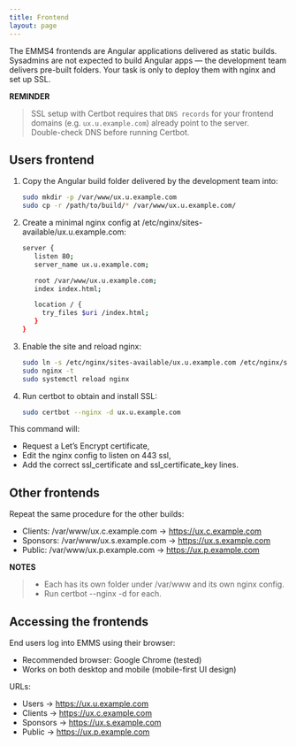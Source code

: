 ```yaml
---
title: Frontend
layout: page
---
```


The EMMS4 frontends are Angular applications delivered as static builds.
Sysadmins are not expected to build Angular apps — the development team delivers pre-built folders.
Your task is only to deploy them with nginx and set up SSL.

**REMINDER**
> SSL setup with Certbot requires that `DNS records` for your frontend domains (e.g. `ux.u.example.com`) already point to the server.  
> Double-check DNS before running Certbot.

## Users frontend

1. Copy the Angular build folder delivered by the development team into:

   ```bash
   sudo mkdir -p /var/www/ux.u.example.com
   sudo cp -r /path/to/build/* /var/www/ux.u.example.com/
   ```

2. Create a minimal nginx config at /etc/nginx/sites-available/ux.u.example.com:

   ```bash
   server {
      listen 80;
      server_name ux.u.example.com;

      root /var/www/ux.u.example.com;
      index index.html;

      location / {
        try_files $uri /index.html;
      }
   }
   ```

3. Enable the site and reload nginx:
   ```bash
   sudo ln -s /etc/nginx/sites-available/ux.u.example.com /etc/nginx/sites-enabled/
   sudo nginx -t
   sudo systemctl reload nginx
   ```

4. Run certbot to obtain and install SSL:

   ```bash
   sudo certbot --nginx -d ux.u.example.com
   ```

This command will:

* Request a Let’s Encrypt certificate,
* Edit the nginx config to listen on 443 ssl,
* Add the correct ssl_certificate and ssl_certificate_key lines.

## Other frontends

Repeat the same procedure for the other builds:

* Clients: /var/www/ux.c.example.com → https://ux.c.example.com
* Sponsors: /var/www/ux.s.example.com → https://ux.s.example.com
* Public: /var/www/ux.p.example.com → https://ux.p.example.com

**NOTES**
> * Each has its own folder under /var/www and its own nginx config.
> * Run certbot --nginx -d <domain> for each.

## Accessing the frontends

End users log into EMMS using their browser:

* Recommended browser: Google Chrome (tested)
* Works on both desktop and mobile (mobile-first UI design)

URLs:

* Users → https://ux.u.example.com
* Clients → https://ux.c.example.com
* Sponsors → https://ux.s.example.com
* Public → https://ux.p.example.com